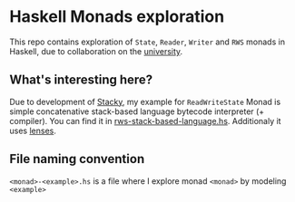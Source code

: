 # Haskell Monads exploration

This repo contains exploration of `State`, `Reader`, `Writer` and `RWS` monads in Haskell, due to collaboration on the [university](https://amu.edu.pl/en).

## What's interesting here?

Due to development of [Stacky](https://github.com/RobertBendun/stacky), my example for `ReadWriteState` Monad is simple concatenative stack-based language bytecode interpreter (+ compiler). You can find it in [rws-stack-based-language.hs](./rws-stack-based-language.hs). Additionaly it uses [lenses](https://hackage.haskell.org/package/lens).

## File naming convention

`<monad>-<example>.hs` is a file where I explore monad `<monad>` by modeling `<example>`
